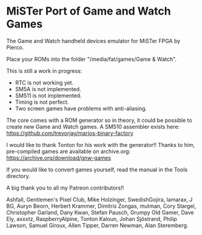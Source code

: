 # MiSTer Port of Game and Watch Games

The Game and Watch handheld devices emulator for MiSTer FPGA by Pierco.

Place your ROMs into the folder "/media/fat/games/Game & Watch".

This is still a work in progress:

- RTC is not working yet.
- SM5A is not implemented.
- SM511 is not implemented.
- Timing is not perfect.
- Two screen games have problems with anti-aliasing.

The core comes with a ROM generator so in theory, it could be possible to create new Game and Watch games. A SM510 assembler exists here: https://github.com/trevorjay/marios-binary-factory


I would like to thank Tonton for his work with the generator!! Thanks to him, pre-compiled games are available on archive.org:
https://archive.org/download/gnw-games

If you would like to convert games yourself, read the manual in the Tools directory.

A big thank you to all my Patreon contributors!!

Ashfall,
Gentlemen's Pixel Club,
Mike Holzinger,
SwedishGojira,
lamarax,
J BG,
Auryn Beorn,
Herbert Krammer,
Dimitris Zongas,
mutman,
Cory Stargel,
Christopher Garland,
Dany Kwan,
Stefan Pausch,
Grumpy Old Gamer,
Dave Ely,
axxxtz,
RaspberryAlpine,
Tonton Kaloun,
Johan Sjöstrand,
Philip Lawson,
Samuel Giroux,
Allen Tipper,
Darren Newman,
Alan Steremberg.
